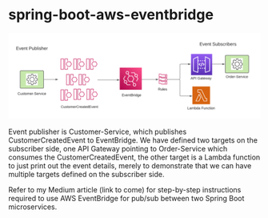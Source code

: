 # spring-boot-aws-eventbridge

![customer-order-eventbridge.png](customer-order-eventbridge.png)

Event publisher is Customer-Service, which publishes CustomerCreatedEvent to EventBridge. We have defined two targets on the subscriber side, one API Gateway pointing to Order-Service which consumes the CustomerCreatedEvent, the other target is a Lambda function to just print out the event details, merely to demonstrate that we can have multiple targets defined on the subscriber side.

Refer to my Medium article (link to come) for step-by-step instructions required to use AWS EventBridge for pub/sub between two Spring Boot microservices.
